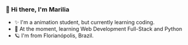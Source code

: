### 🐙 Hi there, I'm Marilia 

- ✨ I'm a animation student, but currently learning coding.
- 🌱 At the moment, learning Web Development Full-Stack and Python
- 🪐 I'm from Florianópolis, Brazil.

<!--
**medealila/medealila** is a ✨ _special_ ✨ repository because its `README.md` (this file) appears on your GitHub profile.

Here are some ideas to get you started:

- 🔭 I’m currently working on ...
- 🌱 I’m currently learning ...
- 👯 I’m looking to collaborate on ...
- 🤔 I’m looking for help with ...
- 💬 Ask me about ...
- 📫 How to reach me: ...
- 😄 Pronouns: ...
- ⚡ Fun fact: ...
-->
